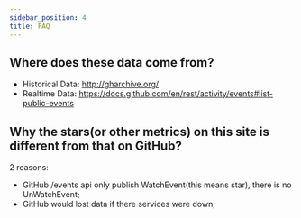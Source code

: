 ```yaml
---
sidebar_position: 4
title: FAQ
---
```


## Where does these data come from?

* Historical Data: http://gharchive.org/
* Realtime Data: https://docs.github.com/en/rest/activity/events#list-public-events

## Why the stars(or other metrics) on this site is different from that on GitHub?

2 reasons:
* GitHub /events api only publish WatchEvent(this means star), there is no UnWatchEvent;
* GitHub would lost data if there services were down;


